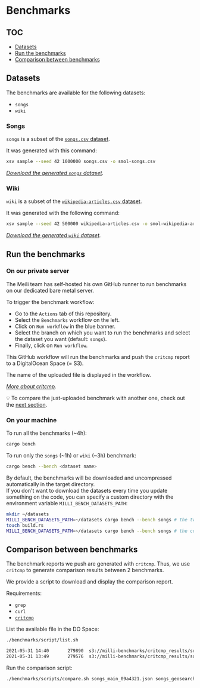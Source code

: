 Benchmarks
==========

## TOC

- [Datasets](#datasets)
- [Run the benchmarks](#run-the-benchmarks)
- [Comparison between benchmarks](#comparison-between-benchmarks)

## Datasets

The benchmarks are available for the following datasets:
- `songs`
- `wiki`

### Songs

`songs` is a subset of the [`songs.csv` dataset](https://meili-datasets.s3.fr-par.scw.cloud/songs.csv.gz).

It was generated with this command:

```bash
xsv sample --seed 42 1000000 songs.csv -o smol-songs.csv
```

_[Download the generated `songs` dataset](https://meili-datasets.s3.fr-par.scw.cloud/benchmarks/smol-songs.csv.gz)._

### Wiki

`wiki` is a subset of the [`wikipedia-articles.csv` dataset](https://meili-datasets.s3.fr-par.scw.cloud/wikipedia-articles.csv.gz).

It was generated with the following command:

```bash
xsv sample --seed 42 500000 wikipedia-articles.csv -o smol-wikipedia-articles.csv
```

_[Download the generated `wiki` dataset](https://meili-datasets.s3.fr-par.scw.cloud/benchmarks/smol-wikipedia-articles.csv.gz)._

## Run the benchmarks

### On our private server

The Meili team has self-hosted his own GitHub runner to run benchmarks on our dedicated bare metal server.

To trigger the benchmark workflow:
- Go to the `Actions` tab of this repository.
- Select the `Benchmarks` workflow on the left.
- Click on `Run workflow` in the blue banner.
- Select the branch on which you want to run the benchmarks and select the dataset you want (default: `songs`).
- Finally, click on `Run workflow`.

This GitHub workflow will run the benchmarks and push the `critcmp` report to a DigitalOcean Space (= S3).

The name of the uploaded file is displayed in the workflow.

_[More about critcmp](https://github.com/BurntSushi/critcmp)._

💡 To compare the just-uploaded benchmark with another one, check out the [next section](#comparison-between-benchmarks).

### On your machine

To run all the benchmarks (~4h):

```bash
cargo bench
```

To run only the `songs` (~1h) or `wiki` (~3h) benchmark:

```bash
cargo bench --bench <dataset name>
```

By default, the benchmarks will be downloaded and uncompressed automatically in the target directory.<br>
If you don't want to download the datasets every time you update something on the code, you can specify a custom directory with the environment variable `MILLI_BENCH_DATASETS_PATH`:

```bash
mkdir ~/datasets
MILLI_BENCH_DATASETS_PATH=~/datasets cargo bench --bench songs # the two datasets are downloaded
touch build.rs
MILLI_BENCH_DATASETS_PATH=~/datasets cargo bench --bench songs # the code is compiled again but the datasets are not downloaded
```

## Comparison between benchmarks

The benchmark reports we push are generated with `critcmp`. Thus, we use `critcmp` to generate comparison results between 2 benchmarks.

We provide a script to download and display the comparison report.

Requirements:
- `grep`
- `curl`
- [`critcmp`](https://github.com/BurntSushi/critcmp)

List the available file in the DO Space:

```bash
./benchmarks/script/list.sh
```
```bash
2021-05-31 14:40       279890  s3://milli-benchmarks/critcmp_results/songs_main_09a4321.json
2021-05-31 13:49       279576  s3://milli-benchmarks/critcmp_results/songs_geosearch_24ec456.json
```

Run the comparison script:

```bash
./benchmarks/scripts/compare.sh songs_main_09a4321.json songs_geosearch_24ec456.json
```
